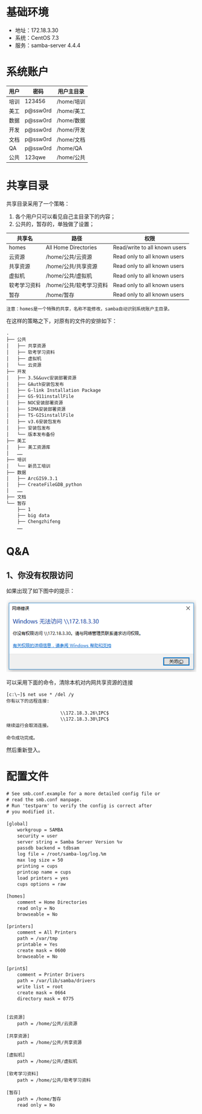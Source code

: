 # 基础环境

* 地址：172.18.3.30
* 系统：CentOS 7.3
* 服务：samba-server 4.4.4

# 系统账户
用户 | 密码 | 用户主目录
--- | --- | ---
培训 | 123456 | /home/培训
美工 | p@ssw0rd | /home/美工
数据 | p@ssw0rd | /home/数据
开发 | p@ssw0rd | /home/开发
文档 | p@ssw0rd | /home/文档
QA   | p@ssw0rd | /home/QA
公共 | 123qwe | /home/公共

# 共享目录

共享目录采用了一个策略：
1. 各个用户只可以看见自己主目录下的内容；
2. 公共的，暂存的，单独做了设置；


共享名 | 路径| 权限
--- | --- | ---
homes | All Home Directories | Read/write to all known users
云资源 | /home/公共/云资源 | Read only to all known users
共享资源 | /home/公共/共享资源 | Read only to all known users
虚拟机 | /home/公共/虚拟机 | Read only to all known users
软考学习资料 | /home/公共/软考学习资料 | Read only to all known users
暂存 | /home/暂存 | Read only to all known users

`注意：homes是一个特殊的共享，名称不能修改，samba自动识别系统账户主目录。`

在这样的策略之下，对原有的文件的安排如下：

```
.
├── 公共
│   ├── 共享资源
│   ├── 软考学习资料
│   ├── 虚拟机
│   └── 云资源
├── 开发
│   ├── 3.5&&uvc安装部署资源
│   ├── GAuth安装包发布
│   ├── G-link Installation Package
│   ├── GS-911installFile
│   ├── NOC安装部署资源
│   ├── SIMA安装部署资源
│   ├── TS-GISinstallFile
│   ├── v3.6安装包发布
│   ├── 安装包发布
│   └── 版本发布备份
├── 美工
│   ├── 美工资源库
│   ……
├── 培训
│   └── 新员工培训
├── 数据
│   ├── ArcGIS9.3.1
│   ├── CreateFileGDB_python
│   ……
├── 文档
└── 暂存
    ├── 1
    ├── big data
    ├── Chengzhifeng
    ……
```

# Q&A

## 1、你没有权限访问
如果出现了如下图中的提示：

![](images/20170711160504.png)

可以采用下面的命令，清除本机对内网共享资源的连接
```
[c:\~]$ net use * /del /y
你有以下的远程连接:

                    \\172.18.3.26\IPC$
                    \\172.18.3.30\IPC$
继续运行会取消连接。

命令成功完成。

```
然后重新登入。

# 配置文件
```
# See smb.conf.example for a more detailed config file or
# read the smb.conf manpage.
# Run 'testparm' to verify the config is correct after
# you modified it.

[global]
	workgroup = SAMBA
	security = user
	server string = Samba Server Version %v
	passdb backend = tdbsam
	log file = /root/samba-log/log.%m 
    max log size = 50 
	printing = cups
	printcap name = cups
	load printers = yes
	cups options = raw

[homes] 
    comment = Home Directories 
    read only = No 
    browseable = No 
    
[printers]
	comment = All Printers
	path = /var/tmp
	printable = Yes
	create mask = 0600
	browseable = No

[print$]
	comment = Printer Drivers
	path = /var/lib/samba/drivers
	write list = root
	create mask = 0664
	directory mask = 0775


[云资源]
	path = /home/公共/云资源
    
[共享资源]
	path = /home/公共/共享资源 

[虚拟机]
	path = /home/公共/虚拟机 

[软考学习资料]
	path = /home/公共/软考学习资料 

[暂存]
	path = /home/暂存
    read only = No 
    
```